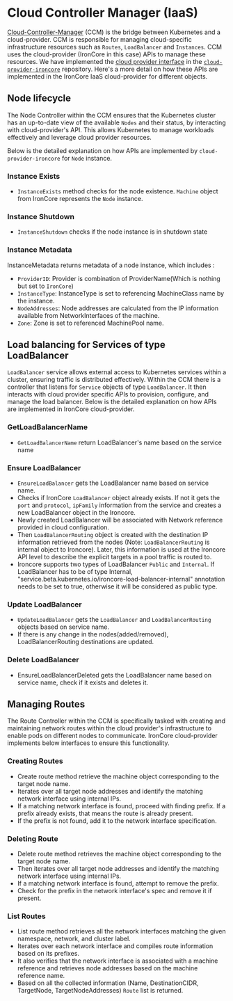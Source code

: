 # Cloud Controller Manager (IaaS)

[Cloud-Controller-Manager](https://kubernetes.io/docs/concepts/architecture/cloud-controller) (CCM) is the bridge 
between Kubernetes and a cloud-provider. CCM is responsible for managing cloud-specific infrastructure resources such 
as `Routes`, `LoadBalancer` and `Instances`. CCM uses the cloud-provider (IronCore in this case) APIs to manage these 
resources. We have implemented the [cloud provider interface](https://github.com/kubernetes/cloud-provider/blob/master/cloud.go)
in the [`cloud-provider-ironcore`](https://github.com/ironcore-dev/cloud-provider-ironcore) repository. 
Here's a more detail on how these APIs are implemented in the IronCore IaaS cloud-provider for different objects.

## Node lifecycle

The Node Controller within the CCM ensures that the Kubernetes cluster has an up-to-date view of the available `Nodes` 
and their status, by interacting with cloud-provider's API. This allows Kubernetes to manage workloads effectively and 
leverage cloud provider resources. 

Below is the detailed explanation on how APIs are implemented by `cloud-provider-ironcore` for `Node` instance.

### Instance Exists

- `InstanceExists` method checks for the node existence. `Machine` object from IronCore represents the `Node` instance.

### Instance Shutdown

- `InstanceShutdown` checks if the node instance is in shutdown state

### Instance Metadata

InstanceMetadata returns metadata of a node instance, which includes :

- `ProviderID`:  Provider is combination of ProviderName(Which is nothing but set to `IronCore`)
- `InstanceType`:  InstanceType is set to referencing MachineClass name by the instance.
- `NodeAddresses`: Node addresses are calculated from the IP information available from NetworkInterfaces of the machine.
- `Zone`:  Zone is set to referenced MachinePool name.


## Load balancing for Services of type LoadBalancer

`LoadBalancer` service allows external access to Kubernetes services within a cluster, ensuring traffic is distributed 
effectively. Within the CCM there is a controller that listens for `Service` objects of type `LoadBalancer`. It then 
interacts with cloud provider specific APIs to provision, configure, and manage the load balancer. Below is the detailed
explanation on how APIs are implemented in IronCore cloud-provider.

### GetLoadBalancerName

- `GetLoadBalancerName` return LoadBalancer's name based on the service name

### Ensure LoadBalancer

- `EnsureLoadBalancer` gets the LoadBalancer name based on service name.
- Checks if IronCore `LoadBalancer` object already exists. If not it gets the `port` and `protocol`,  `ipFamily` information from the service and creates a new LoadBalancer object in the Ironcore. 
- Newly created LoadBalancer will be associated with Network reference provided in cloud configuration.
- Then `LoadBalancerRouting` object is created with the destination IP information retrieved from the nodes (Note: `LoadBalancerRouting` is internal object to Ironcore). Later, this information is used at the Ironcore API level to describe the explicit targets in a pool traffic is routed to.
- Ironcore supports two types of LoadBalancer `Public` and `Internal`. If LoadBalancer has to be of type Internal, "service.beta.kubernetes.io/ironcore-load-balancer-internal" annotation needs to be set to true, otherwise it will be considered as public type.

### Update LoadBalancer

- `UpdateLoadBalancer` gets the `LoadBalancer` and `LoadBalancerRouting` objects based on service name.
- If there is any change in the nodes(added/removed), LoadBalancerRouting destinations are updated.


### Delete LoadBalancer

- EnsureLoadBalancerDeleted gets the LoadBalancer name based on service name, check if it exists and deletes it.

## Managing Routes

The Route Controller within the CCM is specifically tasked with creating and maintaining network routes within the cloud
provider's infrastructure to enable pods on different nodes to communicate. IronCore cloud-provider implements below 
interfaces to ensure this functionality.

### Creating Routes

- Create route method retrieve the machine object corresponding to the target node name. 
- Iterates over all target node addresses and identify the matching network interface using internal IPs.
- If a matching network interface is found, proceed with finding prefix. If a prefix already exists, that means the route is already present.
- If the prefix is not found, add it to the network interface specification.

### Deleting Route

- Delete route method retrieves the machine object corresponding to the target node name. 
- Then iterates over all target node addresses and identify the matching network interface using internal IPs.
- If a matching network interface is found, attempt to remove the prefix.
- Check for the prefix in the network interface's spec and remove it if present.

### List Routes

- List route method retrieves all the network interfaces matching the given namespace, network, and cluster label.
- Iterates over each network interface and compiles route information based on its prefixes.
- It also verifies that the network interface is associated with a machine reference and retrieves node addresses based on the machine reference name. 
- Based on all the collected information (Name, DestinationCIDR, TargetNode, TargetNodeAddresses) `Route` list is returned.
